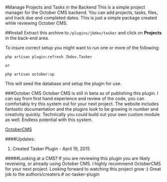 #Manage Projects and Tasks in the Backend
This is a simple project manager for the October CMS backend. You can add projects, tasks, files, and track due and completed dates. This is just a simple package created while reviewing October CMS.

##Install
Extract this archive to `/plugins/jbdev/tasker` and click on **Projects** in the back-end area.

To insure correct setup you might want to run one or more of the following:

    php artisan plugin:refresh Jbdev.Tasker
    
    or
    
    php artisan october:up

This will seed the database and setup the plugin for use.

###October CMS
October CMS is still in beta as of publishing this plugin. I can say from first hand experience and review of the code, you can comfortably try this system out for your next project. The website includes fantastic documentation and the plugins look to be growing in number and creativity quickly. Technically you could build out your own custom module as well. Endless potential with this system.
 
[OctoberCMS](http://octobercms.com)

####Updates:

1. Created Tasker Plugin - April 19, 2015

#####Looking at a CMS?
If you are reviewing this plugin you are likely reveiwing, or already using October CMS. I highly recommend OctoberCMS for your next project. Looking forward to watching this project grow :) Great job to the authors/creaters.# oc-tasker-plugin
